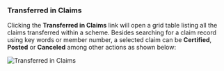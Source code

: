 ### Transferred in Claims

Clicking the **Transferred in Claims** link will open a grid table listing all the claims transferred within a scheme. Besides searching for a claim record using key words or member number, a selected claim can be **Certified**, **Posted** or **Canceled** among other actions as shown below:

<img  alt="Transferred in Claims" width="90%" height="auto"  class="center"  src="![img](/img/media3/contri12.png)">
